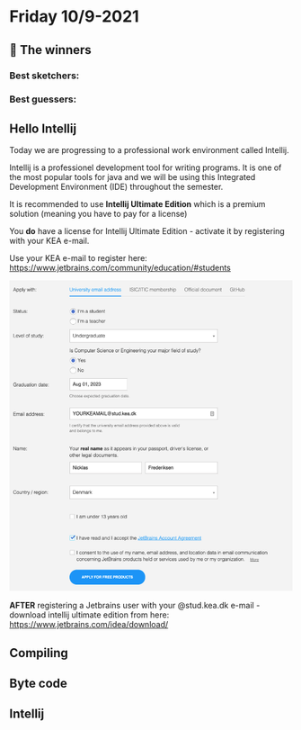 # Friday 10/9-2021



## 📣 The winners

### Best sketchers:

### Best guessers:



## Hello Intellij

Today we are progressing to a professional work environment called Intellij. 

Intellij is a professionel development tool for writing programs. It is one of the most popular tools for java and we will be using this Integrated Development Environment (IDE) throughout the semester. 

It is recommended to use **Intellij Ultimate Edition** which is a premium solution (meaning you have to pay for a license)

You **do** have a license for Intellij Ultimate Edition - activate it by registering with your KEA e-mail. 

Use your KEA e-mail to register here: https://www.jetbrains.com/community/education/#students

![image-20210811092411008](5-friday.assets/image-20210811092411008.png)

**AFTER** registering a Jetbrains user with your @stud.kea.dk e-mail - download intellij ultimate edition from here: https://www.jetbrains.com/idea/download/



## Compiling

## Byte code

## Intellij
